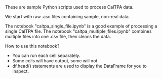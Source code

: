 These are sample Python scripts used to process CalTPA data.

We start with raw .asc files containing sample, non-real data.

The notebook "caltpa_single_file.ipynb" is a good example of processing a single CalTPA file.
The notebook "caltpa_multiple_files.ipynb" combines multiple files into one .csv file, then cleans the data.

How to use this notebook?
- You can run each cell separately.
- Some cells will have output, some will not.
- df.head() statements are used to display the DataFrame for you to inspect.
